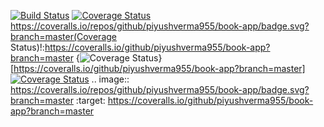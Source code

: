 [![Build Status](https://travis-ci.org/piyushverma955/book-app.svg?branch=master)](https://travis-ci.org/piyushverma955/book-app)
[![Coverage Status](https://coveralls.io/repos/github/piyushverma955/book-app/badge.svg?branch=master)](https://coveralls.io/github/piyushverma955/book-app?branch=master)
https://coveralls.io/repos/github/piyushverma955/book-app/badge.svg?branch=master(Coverage Status)!:https://coveralls.io/github/piyushverma955/book-app?branch=master
{<img src="https://coveralls.io/repos/github/piyushverma955/book-app/badge.svg?branch=master" alt="Coverage Status" />}[https://coveralls.io/github/piyushverma955/book-app?branch=master]
<a href='https://coveralls.io/github/piyushverma955/book-app?branch=master'><img src='https://coveralls.io/repos/github/piyushverma955/book-app/badge.svg?branch=master' alt='Coverage Status' /></a>
.. image:: https://coveralls.io/repos/github/piyushverma955/book-app/badge.svg?branch=master
:target: https://coveralls.io/github/piyushverma955/book-app?branch=master
